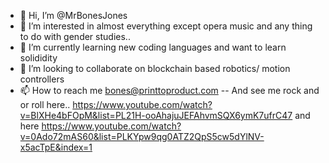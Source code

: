 - 👋 Hi, I’m @MrBonesJones
- 👀 I’m interested in almost everything except opera music and any thing to do with gender studies..
- 🌱 I’m currently learning new coding languages and want to learn solididity
- 💞️ I’m looking to collaborate on blockchain based robotics/ motion controllers
- 📫 How to reach me bones@printtoproduct.com
-- And see me rock and or roll here.. https://www.youtube.com/watch?v=BlXHe4bFOpM&list=PL21H-ooAhajuJEFAhvmSQX6ymK7ufrC47 and here https://www.youtube.com/watch?v=0Ado72mAS60&list=PLKYpw9qg0ATZ2QpS5cw5dYlNV-x5acTpE&index=1
<!---
MrBonesJones/MrBonesJones is a ✨ special ✨ repository because its `README.md` (this file) appears on your GitHub profile.
You can click the Preview link to take a look at your changes.
--->
